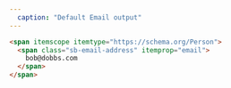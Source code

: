 ```yaml
---
  caption: "Default Email output"
---
```


<!-- markdownlint-disable MD041 -->
<!-- dprint-ignore -->
```html
<span itemscope itemtype="https://schema.org/Person">
  <span class="sb-email-address" itemprop="email">
    bob@dobbs.com
  </span>
</span>
```
